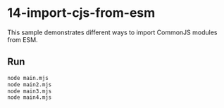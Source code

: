 # 14-import-cjs-from-esm

This sample demonstrates different ways to import CommonJS modules from ESM.

## Run

```bash
node main.mjs
node main2.mjs
node main3.mjs
node main4.mjs
```